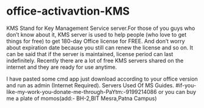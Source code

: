 # office-activavtion-KMS
KMS Stand for Key Management Service server.For those of you guys who don’t know about it, KMS server is used to help people (who love to get things for free) to get 180-day Office license for FREE. And don’t worry about expiration date because you still can renew the license and so on. It can be said that if the server is maintained, license period can last indefinitely. Recently there are a lot of free KMS servers shared on the internet and they are ready for use anytime.

I have pasted some cmd app just download according to your office version and run as admin (Internet Required).
Servers Used Of MS Guides.
#if-you-like-my-work-you-donate-me-through-PaYtm:-9199214086 or you can buy me a plate of momos(add:- BH-2,BIT Mesra,Patna Campus) 
